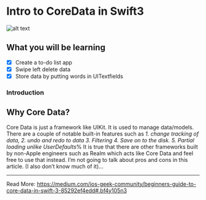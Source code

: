 # Intro to CoreData in Swift3
![alt text](https://cdn-images-1.medium.com/max/2000/1*LAb-OGYZz970dONldZz7NA.png "Cover Image")

## What you will be learning
- [x] Create a to-do list app 
- [x] Swipe left delete data 
- [x] Store data by putting words in UITextfields

### Introduction

## Why Core Data?

Core Data is just a framework like UIKit. It is used to manage data/models. There are a couple of notable built-in features such as *1. change tracking of data, 2. undo and redo to data 3. Filtering 4. Save on to the disk. 5. Partial loading unlike UserDefaults*%
It is true that there are other frameworks built by non-Apple engineers such as Realm which acts like Core Data and feel free to use that instead. I’m not going to talk about pros and cons in this article. (I also don’t know much of it)...

---
Read More:
https://medium.com/ios-geek-community/beginners-guide-to-core-data-in-swift-3-85292ef4edd#.bf4y105n3
